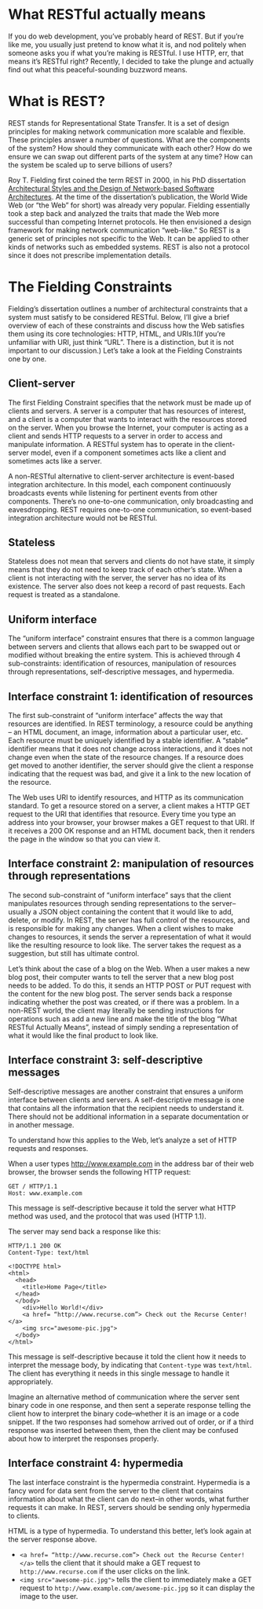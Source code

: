 # What RESTful actually means

If you do web development, you’ve probably heard of REST. But if you’re like me, you usually just pretend to know what it is, and nod politely when someone asks you if what you’re making is RESTful. I use HTTP, err, that means it’s RESTful right? Recently, I decided to take the plunge and actually find out what this peaceful-sounding buzzword means.

# What is REST?

REST stands for Representational State Transfer. It is a set of design principles for making network communication more scalable and flexible. These principles answer a number of questions. What are the components of the system? How should they communicate with each other? How do we ensure we can swap out different parts of the system at any time? How can the system be scaled up to serve billions of users?

Roy T. Fielding first coined the term REST in 2000, in his PhD dissertation [Architectural Styles and the Design of Network-based Software Architectures](https://www.ics.uci.edu/~fielding/pubs/dissertation/top.htm). At the time of the dissertation’s publication, the World Wide Web (or “the Web” for short) was already very popular. Fielding essentially took a step back and analyzed the traits that made the Web more successful than competing Internet protocols. He then envisioned a design framework for making network communication “web-like.” So REST is a generic set of principles not specific to the Web. It can be applied to other kinds of networks such as embedded systems. REST is also not a protocol since it does not prescribe implementation details.

# The Fielding Constraints

Fielding’s dissertation outlines a number of architectural constraints that a system must satisfy to be considered RESTful. Below, I’ll give a brief overview of each of these constraints and discuss how the Web satisfies them using its core technologies: HTTP, HTML, and URIs.1(If you’re unfamiliar with URI, just think “URL”. There is a distinction, but it is not important to our discussion.) Let’s take a look at the Fielding Constraints one by one.

## **Client-server**

The first Fielding Constraint specifies that the network must be made up of clients and servers. A server is a computer that has resources of interest, and a client is a computer that wants to interact with the resources stored on the server. When you browse the Internet, your computer is acting as a client and sends HTTP requests to a server in order to access and manipulate information. A RESTful system has to operate in the client-server model, even if a component sometimes acts like a client and sometimes acts like a server.

A non-RESTful alternative to client-server architecture is event-based integration architecture. In this model, each component continuously broadcasts events while listening for pertinent events from other components. There’s no one-to-one communication, only broadcasting and eavesdropping. REST requires one-to-one communication, so event-based integration architecture would not be RESTful.

## **Stateless**

Stateless does not mean that servers and clients do not have state, it simply means that they do not need to keep track of each other’s state. When a client is not interacting with the server, the server has no idea of its existence. The server also does not keep a record of past requests. Each request is treated as a standalone.

## **Uniform interface**

The “uniform interface” constraint ensures that there is a common language between servers and clients that allows each part to be swapped out or modified without breaking the entire system. This is achieved through 4 sub-constraints: identification of resources, manipulation of resources through representations, self-descriptive messages, and hypermedia.

## **Interface constraint 1: identification of resources**

The first sub-constraint of “uniform interface” affects the way that resources are identified. In REST terminology, a resource could be anything – an HTML document, an image, information about a particular user, etc. Each resource must be uniquely identified by a stable identifier. A “stable” identifier means that it does not change across interactions, and it does not change even when the state of the resource changes. If a resource does get moved to another identifier, the server should give the client a response indicating that the request was bad, and give it a link to the new location of the resource.

The Web uses URI to identify resources, and HTTP as its communication standard. To get a resource stored on a server, a client makes a HTTP GET request to the URI that identifies that resource. Every time you type an address into your browser, your browser makes a GET request to that URI. If it receives a 200 OK response and an HTML document back, then it renders the page in the window so that you can view it.

## **Interface constraint 2: manipulation of resources through representations**

The second sub-constraint of “uniform interface” says that the client manipulates resources through sending representations to the server–usually a JSON object containing the content that it would like to add, delete, or modify. In REST, the server has full control of the resources, and is responsible for making any changes. When a client wishes to make changes to resources, it sends the server a representation of what it would like the resulting resource to look like. The server takes the request as a suggestion, but still has ultimate control.

Let’s think about the case of a blog on the Web. When a user makes a new blog post, their computer wants to tell the server that a new blog post needs to be added. To do this, it sends an HTTP POST or PUT request with the content for the new blog post. The server sends back a response indicating whether the post was created, or if there was a problem. In a non-REST world, the client may literally be sending instructions for operations such as add a new line and make the title of the blog “What RESTful Actually Means”, instead of simply sending a representation of what it would like the final product to look like.

## **Interface constraint 3: self-descriptive messages**

Self-descriptive messages are another constraint that ensures a uniform interface between clients and servers. A self-descriptive message is one that contains all the information that the recipient needs to understand it. There should not be additional information in a separate documentation or in another message.

To understand how this applies to the Web, let’s analyze a set of HTTP requests and responses.

When a user types http://www.example.com in the address bar of their web browser, the browser sends the following HTTP request:
```
GET / HTTP/1.1
Host: www.example.com
```
This message is self-descriptive because it told the server what HTTP method was used, and the protocol that was used (HTTP 1.1).

The server may send back a response like this:
```
HTTP/1.1 200 OK
Content-Type: text/html

<!DOCTYPE html>
<html>
  <head>
    <title>Home Page</title>
  </head>
  </body>
    <div>Hello World!</div>
    <a href= “http://www.recurse.com”> Check out the Recurse Center! </a>
    <img src="awesome-pic.jpg">
  </body>
</html>
```
This message is self-descriptive because it told the client how it needs to interpret the message body, by indicating that `Content-type` was `text/html`. The client has everything it needs in this single message to handle it appropriately.

Imagine an alternative method of communication where the server sent binary code in one response, and then sent a seperate response telling the client how to interpret the binary code–whether it is an image or a code snippet. If the two responses had somehow arrived out of order, or if a third response was inserted between them, then the client may be confused about how to interpret the responses properly.

## **Interface constraint 4: hypermedia**
The last interface constraint is the hypermedia constraint. Hypermedia is a fancy word for data sent from the server to the client that contains information about what the client can do next–in other words, what further requests it can make. In REST, servers should be sending only hypermedia to clients.

HTML is a type of hypermedia. To understand this better, let’s look again at the server response above.
  * `<a href= “http://www.recurse.com”> Check out the Recurse Center! </a>` tells the client that it should make a GET request to `http://www.recurse.com` if the user clicks on the link.
  * `<img src="awesome-pic.jpg">` tells the client to immediately make a GET request to `http://www.example.com/awesome-pic.jpg` so it can display the image to the user.